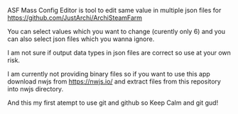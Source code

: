ASF Mass Config Editor is tool to edit same value in multiple json files for https://github.com/JustArchi/ArchiSteamFarm

You can select values which you want to change (curently only 6) and you can also select json files which you wanna ignore.

I am not sure if output data types in json files are correct so use at your own risk.

I am currently not providing binary files so if you want to use this app download nwjs from https://nwjs.io/ and extract files from this repository into nwjs directory.




And this my first atempt to use git and github so Keep Calm and git gud!
